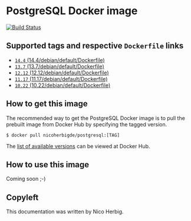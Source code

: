 # PostgreSQL Docker image

[![Build Status](https://github.com/nicoherbigio/docker-postgresql/actions/workflows/build-docker-images.yml/badge.svg)](https://github.com/nicoherbigio/docker-postgresql/actions/workflows/build-docker-images.yml)

## Supported tags and respective `Dockerfile` links

 * [`14.4` (14.4/debian/default/Dockerfile)](https://github.com/nicoherbigio/docker-postgresql/blob/main/14.4/debian/default/Dockerfile)
 * [`13.7` (13.7/debian/default/Dockerfile)](https://github.com/nicoherbigio/docker-postgresql/blob/main/13.7/debian/default/Dockerfile)
 * [`12.12` (12.12/debian/default/Dockerfile)](https://github.com/nicoherbigio/docker-postgresql/blob/main/12.12/debian/default/Dockerfile)
 * [`11.17` (11.17/debian/default/Dockerfile)](https://github.com/nicoherbigio/docker-postgresql/blob/main/11.17/debian/default/Dockerfile)
 * [`10.22` (10.22/debian/default/Dockerfile)](https://github.com/nicoherbigio/docker-postgresql/blob/main/10.22/debian/default/Dockerfile)

## How to get this image

The recommended way to get the PostgreSQL Docker image is to pull the prebuilt image from Docker Hub by specifying the tagged version.

```console
$ docker pull nicoherbigde/postgresql:[TAG]
```

The [list of available versions](https://hub.docker.com/r/nicoherbigde/postgresql/tags) can be viewed at Docker Hub.

## How to use this image

Coming soon ;-)

## Copyleft

This documentation was written by Nico Herbig.
